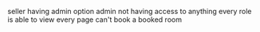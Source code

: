seller having admin option
admin not having access to anything
every role is able to view every page
can't book a booked room